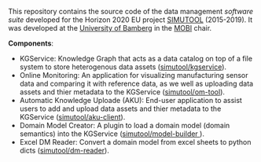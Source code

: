 This repository contains the source code of the data management *software suite* developed for the Horizon 2020 EU project [SIMUTOOL](https://cordis.europa.eu/project/rcn/198371) (2015-2019). It was developed at the [University of Bamberg](https://www.uni-bamberg.de) in the [MOBI](https://www.uni-bamberg.de/en/mobi/) chair.

**Components**:

* KGService: Knowledge Graph that acts as a data catalog on top of a file system to store heterogenous data assets ([simutool/kgservice](https://github.com/simutool/kgservice)).
* Online Monitoring: An application for visualizing manufacturing sensor data and comparing it with reference data, as we well as uploading data assets and thier metadata to the KGService ([simutool/om-tool](https://github.com/simutool/om-tool)).
* Automatic Knowledge Uploade (AKU): End-user application to assist users to add and upload data assets and thier metadata to the KGService ([simutool/aku-client](https://github.com/simutool/aku-client)).
* Domain Model Creator: A plugin to load a domain model (domain semantics) into the KGService  ([simutool/model-builder ](https://github.com/simutool/model-builder)).
* Excel DM Reader: Convert a domain model from excel sheets to python dicts ([simutool/dm-reader](https://github.com/simutool/dm-reader)).
